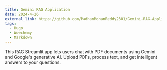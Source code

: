 ```yaml
---
title: Gemini RAG Application
date: 2024-4-26
external_link: https://github.com/MadhanMohanReddy2301/Gemini-RAG-Application
tags:
  - Hugo
  - Wowchemy
  - Markdown
---
```


This RAG Streamlit app lets users chat with PDF documents using Gemini and Google's generative AI. Upload PDFs, process text, and get intelligent answers to your questions.

<!--more-->
